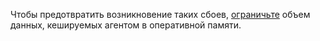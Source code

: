 Чтобы предотвратить возникновение таких сбоев, [ограничьте](../../../backup/operations/limit-agent-memory-usage.md) объем данных, кешируемых агентом в оперативной памяти.